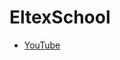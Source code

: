 # EltexSchool

 - [YouTube][youtube]

[youtube]: https://www.youtube.com/playlist?list=PLEEyllzHN_sLqZnmaC7WUP6VWPZDkiOap
